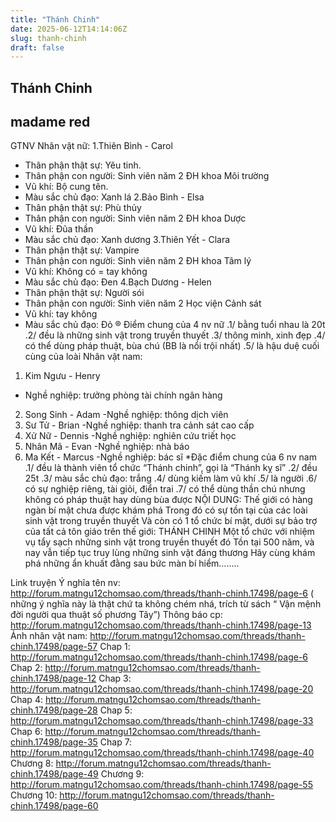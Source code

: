 ```yaml
---
title: "Thánh Chinh"
date: 2025-06-12T14:14:06Z
slug: thanh-chinh
draft: false
---
```


## Thánh Chinh

## madame red

GTNV
Nhân vật nữ:
1.Thiên Bình - Carol
- Thân phận thật sự: Yêu tinh.
- Thân phận con người: Sinh viên năm 2 ĐH khoa Môi trường
- Vũ khí: Bộ cung tên.
- Màu sắc chủ đạo: Xanh lá
2.Bảo Bình - Elsa
- Thân phận thật sự: Phù thủy
- Thân phận con người: Sinh viên năm 2 ĐH khoa Dược
- Vũ khí: Đũa thần
- Màu sắc chủ đạo: Xanh dương
3.Thiên Yết - Clara
- Thân phận thật sự: Vampire
- Thân phận con người: Sinh viên năm 2 ĐH khoa Tâm lý
- Vũ khí: Không có = tay không
- Màu sắc chủ đạo: Đen
4.Bạch Dương - Helen
- Thân phận thật sự: Người sói
- Thân phận con người: Sinh viên năm 2 Học viện Cảnh sát
- Vũ khí: tay không
- Màu sắc chủ đạo: Đỏ
® Điểm chung của 4 nv nữ
.1/ bằng tuổi nhau là 20t
.2/ đều là những sinh vật trong truyền thuyết
.3/ thông minh, xinh đẹp
.4/ có thể dùng pháp thuật, bùa chú (BB là nổi trội nhất)
.5/ là hậu duệ cuối cùng của loài
Nhân vật nam:
1. Kim Ngưu - Henry
- Nghề nghiệp: trưởng phòng tài chính ngân hàng
2. Song Sinh - Adam
-Nghề nghiệp: thông dịch viên
3. Sư Tử - Brian
-Nghề nghiệp: thanh tra cảnh sát cao cấp
4. Xử Nữ - Dennis
-Nghề nghiệp: nghiên cứu triết học
5. Nhân Mã - Evan
-Nghề nghiệp: nhà báo
6. Ma Kết - Marcus
-Nghề nghiệp: bác sĩ
*Đặc điểm chung của 6 nv nam
.1/ đều là thành viên tổ chức “Thánh chinh”, gọi là “Thánh kỵ sĩ”
.2/ đều 25t
.3/ màu sắc chủ đạo: trắng
.4/ dùng kiếm làm vũ khí
.5/ là người
.6/ có sự nghiệp riêng, tài giỏi, điển trai
.7/ có thể dùng thần chú nhưng không có pháp thuật hay dùng bùa được
NỘI DUNG:
Thế giới có hàng ngàn bí mật chưa được khám phá
Trong đó có sự tồn tại của các loài sinh vật trong truyền thuyết
Và còn có 1 tổ chức bí mật, dưới sự bảo trợ của tất cả tôn giáo trên thế giới: THÁNH CHINH
Một tổ chức với nhiệm vụ tẩy sạch những sinh vật trong truyền thuyết đó
Tồn tại 500 năm, và nay vẫn tiếp tục truy lùng những sinh vật đáng thương
Hãy cùng khám phá những ẩn khuất đằng sau bức màn bí hiểm……..
 
Link truyện
Ý nghĩa tên nv: http://forum.matngu12chomsao.com/threads/thanh-chinh.17498/page-6 ( những ý nghĩa này là thật chứ ta không chém nhá, trích từ sách “ Vận mệnh đời người qua thuật số phương Tây”)
Thông báo cp: http://forum.matngu12chomsao.com/threads/thanh-chinh.17498/page-13
Ảnh nhân vật nam: http://forum.matngu12chomsao.com/threads/thanh-chinh.17498/page-57
Chap 1: http://forum.matngu12chomsao.com/threads/thanh-chinh.17498/page-6
Chap 2: http://forum.matngu12chomsao.com/threads/thanh-chinh.17498/page-12
Chap 3: http://forum.matngu12chomsao.com/threads/thanh-chinh.17498/page-20
Chap 4: http://forum.matngu12chomsao.com/threads/thanh-chinh.17498/page-28
Chap 5: http://forum.matngu12chomsao.com/threads/thanh-chinh.17498/page-33
Chap 6: http://forum.matngu12chomsao.com/threads/thanh-chinh.17498/page-35
Chap 7: http://forum.matngu12chomsao.com/threads/thanh-chinh.17498/page-40
Chương 8: http://forum.matngu12chomsao.com/threads/thanh-chinh.17498/page-49
Chương 9: http://forum.matngu12chomsao.com/threads/thanh-chinh.17498/page-55
Chương 10: http://forum.matngu12chomsao.com/threads/thanh-chinh.17498/page-60